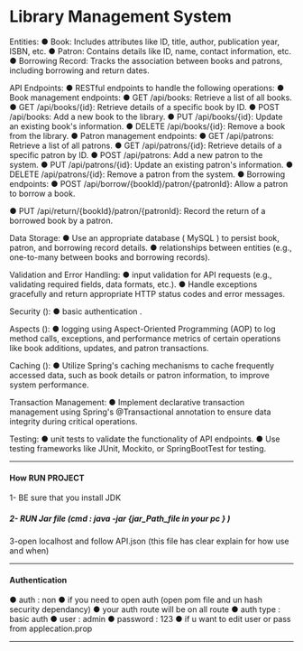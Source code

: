 # Library Management System 

Entities:
● Book: Includes attributes like ID, title, author, publication year, ISBN, etc.
● Patron: Contains details like ID, name, contact information, etc.
● Borrowing Record: Tracks the association between books and patrons,
including borrowing and return dates.

API Endpoints:
●  RESTful endpoints to handle the following operations:
● Book management endpoints:
● GET /api/books: Retrieve a list of all books.
● GET /api/books/{id}: Retrieve details of a specific book by ID.
● POST /api/books: Add a new book to the library.
● PUT /api/books/{id}: Update an existing book's information.
● DELETE /api/books/{id}: Remove a book from the library.
● Patron management endpoints:
● GET /api/patrons: Retrieve a list of all patrons.
● GET /api/patrons/{id}: Retrieve details of a specific patron by ID.
● POST /api/patrons: Add a new patron to the system.
● PUT /api/patrons/{id}: Update an existing patron's information.
● DELETE /api/patrons/{id}: Remove a patron from the system.
● Borrowing endpoints:
● POST /api/borrow/{bookId}/patron/{patronId}: Allow a patron to
borrow a book.

● PUT /api/return/{bookId}/patron/{patronId}: Record the return of a borrowed book by a patron.

Data Storage:
● Use an appropriate database ( MySQL ) to persist book, patron, and borrowing record details.
●  relationships between entities (e.g., one-to-many between books and borrowing records).

Validation and Error Handling:
●  input validation for API requests (e.g., validating required fields, data formats, etc.).
● Handle exceptions gracefully and return appropriate HTTP status codes and error messages.

Security ():
●  basic authentication .

Aspects ():
● logging using Aspect-Oriented Programming (AOP) to log method calls, exceptions, and performance metrics of certain operations like book additions, updates, and patron transactions.

Caching ():
● Utilize Spring's caching mechanisms to cache frequently accessed data, such as book details or patron information, to improve system performance.

Transaction Management:
● Implement declarative transaction management using Spring's @Transactional annotation to ensure data integrity during critical operations.

Testing:
●  unit tests to validate the functionality of API endpoints.
● Use testing frameworks like JUnit, Mockito, or SpringBootTest for testing.

----------------------------------------------------------------------------

#### How RUN PROJECT

1- BE sure that you install JDK
##### 2- RUN Jar file (cmd : java -jar {jar_Path_file in your pc }  )
3-open localhost and follow API.json (this file has clear explain for how use and when)


------------------------------------------------------------------------------
#### Authentication 

● auth : non 
● if you need to open auth (open pom file and un hash security dependancy)
● your auth route will be on all route 
● auth type : basic auth 
● user : admin
● password : 123
● if u want to edit user or pass from applecation.prop


------------------------------------------------------------------------------------------------------

